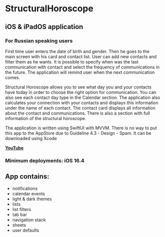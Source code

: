 # **StructuralHoroscope**
## iOS & iPadOS application
### For Russian speaking users

First time user enters the date of birth and gender. Then he goes to the main screen with his card and contact list. User can add new contacts and filter them as he wants. It is possible to specify when was the last communication with contact and select the frequency of communications in the future. The application will remind user when the next communication comes.

Structural Horoscope allows you to see what day you and your contacts have today in order to choose the right option for communication. You can also see each contact day type in the Calendar section. The application also calculates your connection with your contacts and displays this information under the name of each contact. The contact card displays all information about the contact and communications. There is also a section with full information of the structural horoscope.

The application is written using SwiftUI with MVVM. There is no way to put this app to the AppStore due to Guideline 4.3 - Design - Spam. It can be downloaded using Xcode

**[YouTube](https://youtube.com/shorts/HyhO8wLdERA?feature=share)**

### Minimum deployments: iOS 16.4

## **App contains:**
- notifications
- calendar events
- light & dark themes
- lists
- list filters
- tab bar
- navigation stack
- sheets
- user defaults
